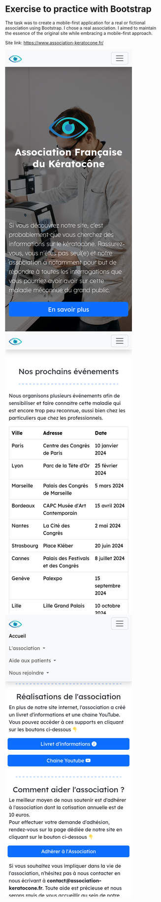 # Exercise to practice with Bootstrap

The task was to create a mobile-first application for a real or fictional association using Bootstrap. I chose a real association. I aimed to maintain the essence of the original site while embracing a mobile-first approach.

Site link: https://www.association-keratocone.fr/





![screen_1](https://github.com/YoanMen/LandingPage-bootstrap/blob/dev/screenshots/screenshot_1.png)
![screen_2](https://github.com/YoanMen/LandingPage-bootstrap/blob/dev/screenshots/screenshot_2.png)
![screen_3](https://github.com/YoanMen/LandingPage-bootstrap/blob/dev/screenshots/screenshot_3.png)

